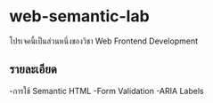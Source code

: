 # web-semantic-lab
โปรเจคนี้เป็นส่วนหนึ่งของวิชา Web Frontend Development

## รายละเอียด
-การใช้ Semantic HTML
-Form Validation
-ARIA Labels
